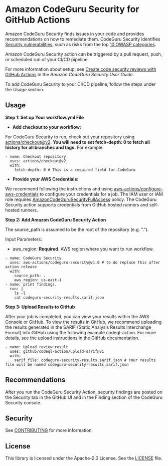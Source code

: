 # Amazon CodeGuru Security for GitHub Actions

Amazon CodeGuru Security finds issues in your code and provides recommendations on how to remediate them. CodeGuru Security identifies [Security vulnerabilities](https://aws.amazon.com/blogs/devops/tightening-application-security-with-amazon-codeguru/), such as risks from the top [10 OWASP categories](https://owasp.org/www-project-top-ten/).

Amazon CodeGuru Security action can be triggered by a pull request, push, or scheduled run of your CI/CD pipeline.

For more information about setup, see [Create code security reviews with GitHub Actions](https://docs.aws.amazon.com/codeguru/latest/security-ug/get-started-github.html) in the *Amazon CodeGuru Security User Guide*.

To add CodeGuru Security to your CI/CD pipeline, follow the steps under the *Usage* section.

## Usage

**Step 1: Set up Your workflow.yml File**

* **Add checkout to your workflow:**

For CodeGuru Security to run, check out your repository using [actions/checkout@v2](https://github.com/actions/checkout). **You will need to set fetch-depth: 0 to fetch all history for all branches and tags.** For example:

```
- name: Checkout repository
  uses: actions/checkout@v2
  with:
    fetch-depth: 0 # This is a required field for CodeGuru
```

* **Provide your AWS Credentials:**

We recommend following the instructions and using [aws-actions/configure-aws-credentials](https://github.com/aws-actions/configure-aws-credentials) to configure your credentials for a job. The IAM user or IAM role requires [AmazonCodeGuruSecurityFullAccess](<url place holder>) policy.  The CodeGuru Security action supports credentials from GitHub hosted runners and self-hosted runners.

**Step 2: Add Amazon CodeGuru Security Action**

The source_path is assumed to be the root of the repository (e.g. ".").

Input Parameters:

* aws_region: **Required**. AWS region where you want to run workflow.

```
- name: CodeGuru Security
  uses: aws-actions/codeguru-security@v1.0 # to do replace this after action release
  with:
    source_path: .
    aws_region: us-east-1
- name: print findings.
  run: |
    ls -l
    cat codeguru-security-results.sarif.json
```

**Step 3: Upload Results to GitHub**

After your job is completed, you can view your results within the AWS Console or GitHub. To view the results in GitHub, we recommend uploading the results generated in the SARIF (Static Analysis Results Interchange Format) into GitHub using the following example codeql-action. For more details, see the upload instructions in the [GitHub documentation](https://docs.github.com/en/code-security/secure-coding/uploading-a-sarif-file-to-github#example-workflow-for-sarif-files-generated-outside-of-a-repository).

```
- name: Upload review result
  uses: github/codeql-action/upload-sarif@v1
  with:
    sarif_file: codeguru-security-results.sarif.json # Your results file will be named codeguru-security-results.sarif.json
```

## Recommendations

After you run the CodeGuru Security Action, security findings are posted on the Security tab in the GitHub UI and in the Finding section of the CodeGuru Security console.

## Security

See [CONTRIBUTING](CONTRIBUTING.md#security-issue-notifications) for more information.

## License

This library is licensed under the Apache-2.0 License. See the [LICENSE](LICENSE) file.